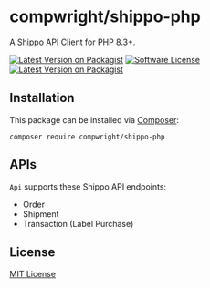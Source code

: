 # compwright/shippo-php

A [Shippo](http://goshippo.com) API Client for PHP 8.3+.

[![Latest Version on Packagist][ico-version]][link-packagist]
[![Software License][ico-license]](LICENSE.md)
[![Latest Version on Packagist][packagist-downloads]][link-packagist]

## Installation

This package can be installed via [Composer](http://getcomposer.org):

    composer require compwright/shippo-php

## APIs

`Api` supports these Shippo API endpoints:

* Order
* Shipment
* Transaction (Label Purchase)

## License

[MIT License](https://github.com/compwright/shippo-php/blob/master/LICENSE)

[ico-version]: https://img.shields.io/packagist/v/compwright/shippo-php.svg?style=flat-square
[ico-license]: https://img.shields.io/badge/license-MIT-brightgreen.svg?style=flat-square
[link-packagist]: https://packagist.org/packages/compwright/shippo-php
[packagist-downloads]: https://img.shields.io/packagist/dt/compwright/shippo-php.svg
